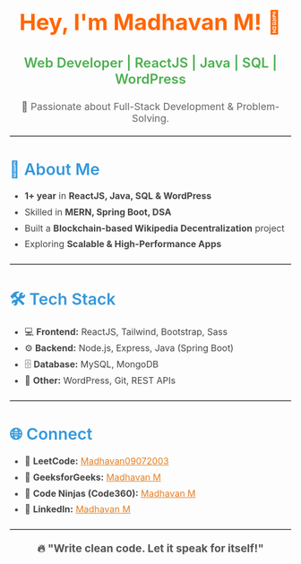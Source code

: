 <h1 align="center" style="
  color: #FF6600;
  font-size: 2.5rem;
  font-weight: bold;
  margin-bottom: 10px;
">
  Hey, I'm Madhavan M! 👋
</h1>

<h3 align="center" style="
  color: #4CAF50;
  font-size: 1.5rem;
  font-weight: 600;
">
  Web Developer | ReactJS | Java | SQL | WordPress
</h3>

<p align="center" style="
  font-size: 1.1rem;
  color: #666;
  margin-top: 10px;
">
  🚀 Passionate about Full-Stack Development & Problem-Solving.
</p>

<hr style="border: 1px solid #ddd; margin: 20px 0;">

<h2 style="
  color: #3498db;
  font-size: 1.8rem;
  font-weight: 600;
  margin-bottom: 10px;
">
  🚀 About Me
</h2>

<ul style="font-size: 1rem; color: #444; line-height: 1.8;">
  <li><b>1+ year</b> in <b>ReactJS, Java, SQL & WordPress</b></li>
  <li>Skilled in <b>MERN, Spring Boot, DSA</b></li>
  <li>Built a <b>Blockchain-based Wikipedia Decentralization</b> project</li>
  <li>Exploring <b>Scalable & High-Performance Apps</b></li>
</ul>

<hr style="border: 1px solid #ddd; margin: 20px 0;">

<h2 style="
  color: #3498db;
  font-size: 1.8rem;
  font-weight: 600;
  margin-bottom: 10px;
">
  🛠️ Tech Stack
</h2>

<ul style="font-size: 1rem; color: #444; line-height: 1.8;">
  <li>💻 <b>Frontend:</b> ReactJS, Tailwind, Bootstrap, Sass</li>
  <li>⚙️ <b>Backend:</b> Node.js, Express, Java (Spring Boot)</li>
  <li>🗄️ <b>Database:</b> MySQL, MongoDB</li>
  <li>🔧 <b>Other:</b> WordPress, Git, REST APIs</li>
</ul>

<hr style="border: 1px solid #ddd; margin: 20px 0;">

<h2 style="
  color: #3498db;
  font-size: 1.8rem;
  font-weight: 600;
  margin-bottom: 10px;
">
  🌐 Connect
</h2>

<ul style="font-size: 1rem; color: #444; line-height: 1.8;">
  <li>📌 <b>LeetCode:</b> <a href="https://leetcode.com/u/Madhavan09072003/" style="color: #e67e22;">Madhavan09072003</a></li>
  <li>📌 <b>GeeksforGeeks:</b> <a href="https://www.geeksforgeeks.org/user/madhavan06qdl/" style="color: #e67e22;">Madhavan M</a></li>
  <li>📌 <b>Code Ninjas (Code360):</b> <a href="https://www.naukri.com/code360/profile/f6a34031-d660-4793-908d-517310126a69" style="color: #e67e22;">Madhavan M</a></li>
  <li>📌 <b>LinkedIn:</b> <a href="https://www.linkedin.com/in/madhavan-m07/" style="color: #e67e22;">Madhavan M</a></li>
</ul>

<hr style="border: 1px solid #ddd; margin: 20px 0;">

<p align="center" style="
  font-size: 1.2rem;
  font-weight: bold;
  color: #555;
">
  🔥 "Write clean code. Let it speak for itself!"
</p>
